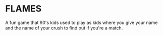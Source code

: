 # FLAMES

A fun game that 90's kids used to play as kids where you give your name and the name of your crush to find out if you're a match.
